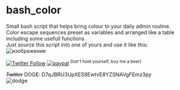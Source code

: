 # bash_color
Small bash script that helps bring colour to your daily admin routine.<br>
Color escape sequences preset as variables and arranged like a table including some usefull functions .<br>
Just source this script into one of yours and use it like this:<br>
![изображение](https://github.com/vaniacer/bash_color/assets/18072680/119b180f-eb84-45dd-bff5-fd4bf415b37c)

[![Twitter Follow](https://img.shields.io/twitter/follow/Vaniacer?style=social)](https://twitter.com/Vaniacer)
[![paypal](https://img.shields.io/badge/Donate-PayPal-green.svg)](https://paypal.me/sshto?locale.x=en_US) <sup>Don't hold yourself, buy me a beer)</sup>

~~Twitter~~ DOGE: D7qJBRU3UpXES9EwtvE8YZSNAVgFEmz3py</br>
![dodge](https://user-images.githubusercontent.com/18072680/229992296-f415eadb-645b-4229-81c7-e269485c635d.png)

